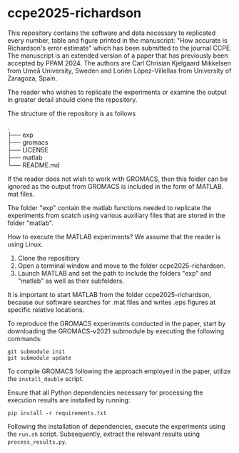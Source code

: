 # ccpe2025-richardson
This repository contains the software and data necessary to replicated every number, table and figure printed in the manuscript: "How accurate is Richardson's error estimate" which has been submitted to the journal CCPE. The manuscript is an extended version of a paper that has previously been accepted by PPAM 2024. The authors are Carl Chrisian Kjelgaard Mikkelsen from Umeå University, Sweden and Lorién López-Villellas from University of Zaragoza, Spain.

The reader who wishes to replicate the experiments or examine the output in greater detail should clone the repository.

The structure of the repository is as follows

.</br>
├── exp</br>
├── gromacs</br>
├── LICENSE</br>
├── matlab</br>
└── README.md</br>

If the reader does not wish to work with GROMACS, then this folder can be ignored as the output from GROMACS is included in the form of MATLAB. mat files.

The folder "exp" contain the matlab functions needed to replicate the experiments from scatch using various auxiliary files that are stored in the folder "matlab".

How to execute the MATLAB experiments? We assume that the reader is using Linux.

1) Clone the repositiory
2) Open a terminal window and move to the folder ccpe2025-richardson.
3) Launch MATLAB and set the path to include the folders "exp" and "matlab" as well as their subfolders.

It is important to start MATLAB from the folder ccpe2025-richardson, because our software searches for .mat files and writes .eps figures at specific relative locations.


To reproduce the GROMACS experiments conducted in the paper, start by downloading the GROMACS-v2021 submodule by executing the following commands:

```
git submodule init
git submodule update
```

To compile GROMACS following the approach employed in the paper, utilize the `install_double` script.

Ensure that all Python dependencies necessary for processing the execution results are installed by running:

```
pip install -r requirements.txt
```

Following the installation of dependencies, execute the experiments using the `run.sh` script. Subsequently, extract the relevant results using `process_results.py`.
